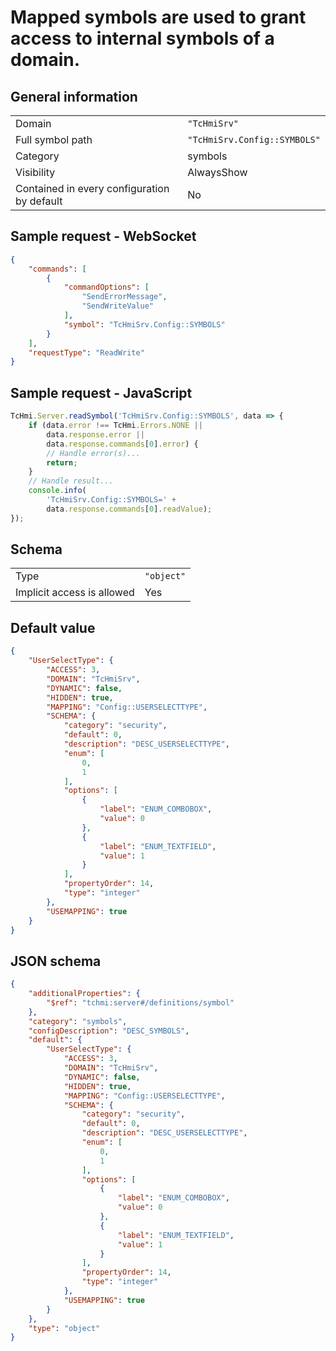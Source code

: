 # Mapped symbols are used to grant access to internal symbols of a domain.

## General information

|  |  |
| - | - |
| Domain | `"TcHmiSrv"` |
| Full symbol path | `"TcHmiSrv.Config::SYMBOLS"` |
| Category | symbols |
| Visibility | AlwaysShow |
| Contained in every configuration by default | No |

## Sample request - WebSocket

```json
{
    "commands": [
        {
            "commandOptions": [
                "SendErrorMessage",
                "SendWriteValue"
            ],
            "symbol": "TcHmiSrv.Config::SYMBOLS"
        }
    ],
    "requestType": "ReadWrite"
}
```

## Sample request - JavaScript

```javascript
TcHmi.Server.readSymbol('TcHmiSrv.Config::SYMBOLS', data => {
    if (data.error !== TcHmi.Errors.NONE ||
        data.response.error ||
        data.response.commands[0].error) {
        // Handle error(s)...
        return;
    }
    // Handle result...
    console.info(
        'TcHmiSrv.Config::SYMBOLS=' +
        data.response.commands[0].readValue);
});
```

## Schema

|  |  |
| - | - |
| Type | `"object"` |
| Implicit access is allowed | Yes |

## Default value

```json
{
    "UserSelectType": {
        "ACCESS": 3,
        "DOMAIN": "TcHmiSrv",
        "DYNAMIC": false,
        "HIDDEN": true,
        "MAPPING": "Config::USERSELECTTYPE",
        "SCHEMA": {
            "category": "security",
            "default": 0,
            "description": "DESC_USERSELECTTYPE",
            "enum": [
                0,
                1
            ],
            "options": [
                {
                    "label": "ENUM_COMBOBOX",
                    "value": 0
                },
                {
                    "label": "ENUM_TEXTFIELD",
                    "value": 1
                }
            ],
            "propertyOrder": 14,
            "type": "integer"
        },
        "USEMAPPING": true
    }
}
```

## JSON schema

```json
{
    "additionalProperties": {
        "$ref": "tchmi:server#/definitions/symbol"
    },
    "category": "symbols",
    "configDescription": "DESC_SYMBOLS",
    "default": {
        "UserSelectType": {
            "ACCESS": 3,
            "DOMAIN": "TcHmiSrv",
            "DYNAMIC": false,
            "HIDDEN": true,
            "MAPPING": "Config::USERSELECTTYPE",
            "SCHEMA": {
                "category": "security",
                "default": 0,
                "description": "DESC_USERSELECTTYPE",
                "enum": [
                    0,
                    1
                ],
                "options": [
                    {
                        "label": "ENUM_COMBOBOX",
                        "value": 0
                    },
                    {
                        "label": "ENUM_TEXTFIELD",
                        "value": 1
                    }
                ],
                "propertyOrder": 14,
                "type": "integer"
            },
            "USEMAPPING": true
        }
    },
    "type": "object"
}
```
